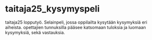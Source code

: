 # taitaja25_kysymyspeli
taitaja25 lopputyö. Selainpeli, jossa oppilailta kysytään kysymyksiä eri aiheista. opettajien tunnuksilla pääsee katsomaan tuloksia ja luomaan kysymyksiä, sekä vastauksia.
